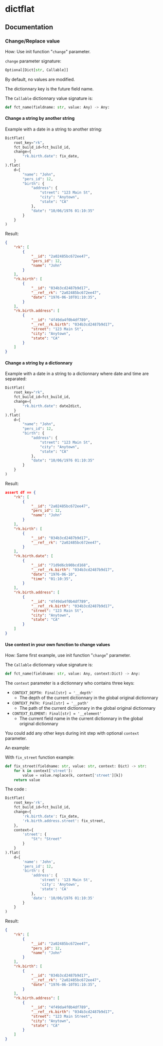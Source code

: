 # dictflat

## Documentation

### Change/Replace value

How: Use init function "`change`" parameter.

`change` parameter signature:

```python
Optional[Dict[str, Callable]]
```

By default, no values are modified.

The dictionnary key is the future field name.

The `Callable` dictionnary value signature is:

```python
def fct_name(fieldname: str, value: Any) -> Any:
```

#### Change a string by another string

Example with a date in a string to another string:

```python
DictFlat(
    root_key="rk",
    fct_build_id=fct_build_id,
    change={
        "rk.birth.date": fix_date,
    }
).flat(
    d={
        "name": "John",
        "pers_id": 12,
        "birth": {
            "address": {
                "street": "123 Main St",
                "city": "Anytown",
                "state": "CA"
            },
            "date": "10/06/1976 01:10:35"
        }
    }
)
```

Result:

```json
{
    "rk": [
        {
            "__id": "2a02485bc672ee47",
            "pers_id": 12,
            "name": "John"
        }
    ],
    "rk.birth": [
        {
            "__id": "034b3cd2487b9d17",
            "__ref__rk": "2a02485bc672ee47",
            "date": "1976-06-10T01:10:35",
        }
    ],
    "rk.birth.address": [
        {
            "__id": "4f49da4f0b4df789",
            "__ref__rk.birth": "034b3cd2487b9d17",
            "street": "123 Main St",
            "city": "Anytown",
            "state": "CA"
        }
    ]
}
```

#### Change a string by a dictionnary

Example with a date in a string to a dictionnary where date and time are separated:

```python
DictFlat(
    root_key="rk",
    fct_build_id=fct_build_id,
    change={
        "rk.birth.date": date2dict,
    }
).flat(
    d={
        "name": "John",
        "pers_id": 12,
        "birth": {
            "address": {
                "street": "123 Main St",
                "city": "Anytown",
                "state": "CA"
            },
            "date": "10/06/1976 01:10:35"
        }
    }
)
```

Result:

```json
assert df == {
    "rk": [
        {
            "__id": "2a02485bc672ee47",
            "pers_id": 12,
            "name": "John"
        }
    ],
    "rk.birth": [
        {
            "__id": "034b3cd2487b9d17",
            "__ref__rk": "2a02485bc672ee47",
        }
    ],
    "rk.birth.date": [
        {
            "__id": "71d9d6cb90bcd168",
            "__ref__rk.birth": "034b3cd2487b9d17",
            "date": "1976-06-10",
            "time": "01:10:35",
        }
    ],
    "rk.birth.address": [
        {
            "__id": "4f49da4f0b4df789",
            "__ref__rk.birth": "034b3cd2487b9d17",
            "street": "123 Main St",
            "city": "Anytown",
            "state": "CA"
        }
    ]
}
```

#### Use context in your own function to change values

How: Same first example, use init function "`change`" parameter.

The `Callable` dictionnary value signature is:

```python
def fct_name(fieldname: str, value: Any, context:Dict) -> Any:
```

The `context` parameter is a dictionnary who contains three keys:

* `CONTEXT_DEPTH: Final[str] = '__depth'`
  * The depth of the current dictionnary in the global original dictionnary
* `CONTEXT_PATH: Final[str] = '__path'`
  * The path of the current dictionnary in the global original dictionnary
* `CONTEXT_ELEMENT: Final[str] = '__element'`
  * The current field name in the current dictionnary in the global original dictionnary

You could add any other keys during init step with optional `context` parameter.

An example:

With `fix_street` function example:

```python
def fix_street(fieldname: str, value: str, context: Dict) -> str:
    for k in context['street']:
        value = value.replace(k, context['street'][k])
    return value
```

The code :

```python
DictFlat(
    root_key='rk',
    fct_build_id=fct_build_id,
    change={
        'rk.birth.date': fix_date,
        'rk.birth.address.street': fix_street,
    },
    context={
        'street': {
            "St": "Street"
        }
    }
).flat(
    d={
        'name': 'John',
        'pers_id': 12,
        'birth': {
            'address': {
                'street': '123 Main St',
                'city': 'Anytown',
                'state': 'CA'
            },
            'date': '10/06/1976 01:10:35'
        }
    }
)
```

Result:

```json
{
    "rk": [
        {
            "__id": "2a02485bc672ee47",
            "pers_id": 12,
            "name": "John"
        }
    ],
    "rk.birth": [
        {
            "__id": "034b3cd2487b9d17",
            "__ref__rk": "2a02485bc672ee47",
            "date": "1976-06-10T01:10:35",
        }
    ],
    "rk.birth.address": [
        {
            "__id": "4f49da4f0b4df789",
            "__ref__rk.birth": "034b3cd2487b9d17",
            "street": "123 Main Street",
            "city": "Anytown",
            "state": "CA"
        }
    ]
}
```
